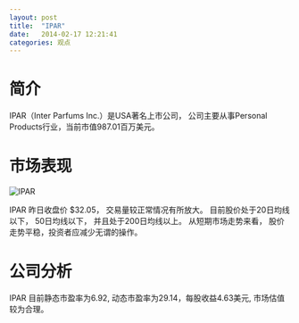 ```yaml
---
layout: post
title:  "IPAR"
date:   2014-02-17 12:21:41
categories: 观点
---
```


# 简介
IPAR（Inter Parfums Inc.）是USA著名上市公司，
公司主要从事Personal Products行业，当前市值987.01百万美元。

# 市场表现

![IPAR](http://finviz.com/chart.ashx?t=IPAR&ty=c&ta=1&p=d&s=l)

IPAR 昨日收盘价 $32.05，
交易量较正常情况有所放大。
目前股价处于20日均线以下，
50日均线以下，
并且处于200日均线以上。
从短期市场走势来看，
股价走势平稳，投资者应减少无谓的操作。

# 公司分析
IPAR 目前静态市盈率为6.92, 动态市盈率为29.14，每股收益4.63美元,
市场估值较为合理。
